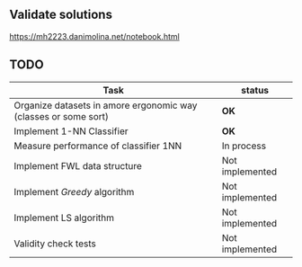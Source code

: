 ## Validate solutions

https://mh2223.danimolina.net/notebook.html

## TODO

| Task                                                            | status          |
| --------------------------------------------------------------- | --------------- |
| Organize datasets in amore ergonomic way (classes or some sort) | **OK**          |
| Implement 1-NN Classifier                                       | **OK**          |
| Measure performance of classifier 1NN                           | In process      |
| Implement FWL data structure                                    | Not implemented |
| Implement _Greedy_ algorithm                                    | Not implemented |
| Implement LS algorithm                                          | Not implemented |
| Validity check tests                                            | Not implemented |

